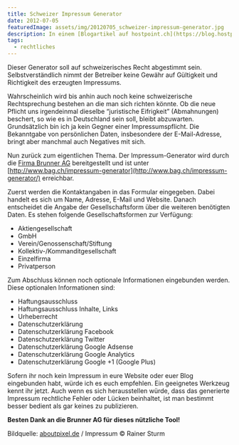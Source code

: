```yaml
---
title: Schweizer Impressum Generator
date: 2012-07-05
featuredImage: assets/img/20120705_schweizer-impressum-generator.jpg
description: In einem [Blogartikel auf hostpoint.ch](https://blog.hostpoint.ch/de/2011/12/impressumspflicht-ab-fruehling-auch-in-der-schweiz/) macht [Rechtsanwalt Martin Steiger](https://www.steigerlegal.ch/) auf die seit Frühling 2012 geltende Impressumspflicht in der Schweiz aufmerksam. Kürzlich bin ich über eine Seite gestossen, mit dem es möglich ist, ein auf die betriebene Website passendes Impressum zu generieren.
tags:
  - rechtliches
---
```

 Dieser Generator soll auf schweizerisches Recht abgestimmt sein. Selbstverständlich nimmt der Betreiber keine Gewähr auf Gültigkeit und Richtigkeit des erzeugten Impressums.

Wahrscheinlich wird bis anhin auch noch keine schweizerische Rechtsprechung bestehen an die man sich richten könnte. Ob die neue Pflicht uns irgendeinmal dieselbe “juristische Eifrigkeit” (Abmahnungen) beschert, so wie es in Deutschland sein soll, bleibt abzuwarten. Grundsätzlich bin ich ja kein Gegner einer Impressumspflicht. Die Bekanntgabe von persönlichen Daten, insbesondere der E-Mail-Adresse, bringt aber manchmal auch Negatives mit sich.

Nun zurück zum eigentlichen Thema. Der Impressum-Generator wird durch die [Firma Brunner AG](http://www.bag.ch/) bereitgestellt und ist unter [http://www.bag.ch/impressum-generator](http://www.bag.ch/impressum-generator/) erreichbar.

Zuerst werden die Kontaktangaben in das Formular eingegeben. Dabei handelt es sich um Name, Adresse, E-Mail und Website. Danach entscheidet die Angabe der Gesellschaftsform über die weiteren benötigten Daten. Es stehen folgende Gesellschaftsformen zur Verfügung:

- Aktiengesellschaft
- GmbH
- Verein/Genossenschaft/Stiftung
- Kollektiv-/Kommanditgesellschaft
- Einzelfirma
- Privatperson

Zum Abschluss können noch optionale Informationen eingebunden werden. Diese optionalen Informationen sind:

- Haftungsausschluss
- Haftungsausschluss Inhalte, Links
- Urheberrecht
- Datenschutzerklärung
- Datenschutzerklärung Facebook
- Datenschutzerklärung Twitter
- Datenschutzerklärung Google Adsense
- Datenschutzerklärung Google Analytics
- Datenschutzerklärung Google +1 (Google Plus)

Sofern ihr noch kein Impressum in eure Website oder euer Blog eingebunden habt, würde ich es euch empfehlen. Ein geeignetes Werkzeug kennt ihr jetzt. Auch wenn es sich herausstellen würde, dass das generierte Impressum rechtliche Fehler oder Lücken beinhaltet, ist man bestimmt besser bedient als gar keines zu publizieren.

**Besten Dank an die Brunner AG für dieses nützliche Tool!**

Bildquelle: [aboutpixel.de](http://www.aboutpixel.de/) / Impressum © Rainer Sturm

